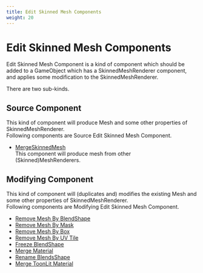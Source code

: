 ```yaml
---
title: Edit Skinned Mesh Components
weight: 20
---
```


# Edit Skinned Mesh Components

Edit Skinned Mesh Component is a kind of component which should be added to
a GameObject which has a SkinnedMeshRenderer component, and applies some modification to the SkinnedMeshRenderer.

There are two sub-kinds.

## Source Component

This kind of component will produce Mesh and some other properties of SkinnedMeshRenderer.\
Following components are Source Edit Skinned Mesh Component.

- [MergeSkinnedMesh](../../reference/merge-skinned-mesh)\
  This component will produce mesh from other (Skinned)MeshRenderers.

## Modifying Component

This kind of component will (duplicates and) modifies the existing Mesh and some other properties of SkinnedMeshRenderer.\
Following components are Modifying Edit Skinned Mesh Component.

- [Remove Mesh By BlendShape](../../reference/remove-mesh-by-blendshape)
- [Remove Mesh By Mask](../../reference/remove-mesh-by-mask)
- [Remove Mesh By Box](../../reference/remove-mesh-by-box)
- [Remove Mesh By UV Tile](../../remove-mesh-by-uv-tile/)
- [Freeze BlendShape](../../reference/freeze-blendshape)
- [Merge Material](../../reference/merge-material)
- [Rename BlendsShape](../../reference/rename-blendshape)
- [Merge ToonLit Material](../../reference/merge-toonlit-material)
